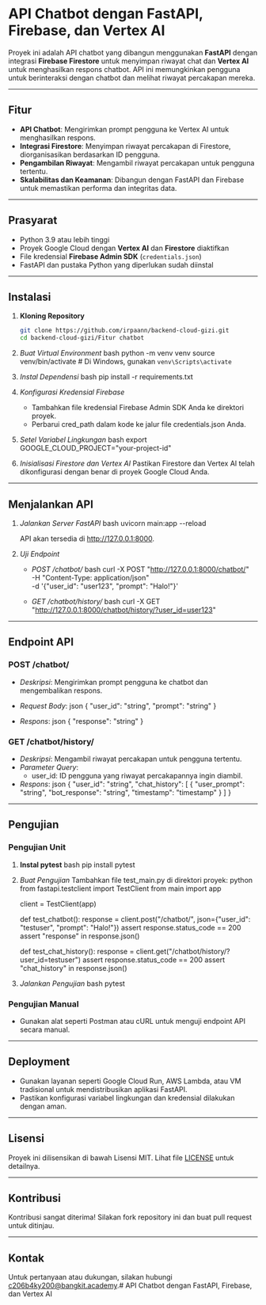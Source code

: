 # API Chatbot dengan FastAPI, Firebase, dan Vertex AI

Proyek ini adalah API chatbot yang dibangun menggunakan **FastAPI** dengan integrasi **Firebase Firestore** untuk menyimpan riwayat chat dan **Vertex AI** untuk menghasilkan respons chatbot. API ini memungkinkan pengguna untuk berinteraksi dengan chatbot dan melihat riwayat percakapan mereka.

---

## Fitur

- **API Chatbot**: Mengirimkan prompt pengguna ke Vertex AI untuk menghasilkan respons.
- **Integrasi Firestore**: Menyimpan riwayat percakapan di Firestore, diorganisasikan berdasarkan ID pengguna.
- **Pengambilan Riwayat**: Mengambil riwayat percakapan untuk pengguna tertentu.
- **Skalabilitas dan Keamanan**: Dibangun dengan FastAPI dan Firebase untuk memastikan performa dan integritas data.

---

## Prasyarat

- Python 3.9 atau lebih tinggi
- Proyek Google Cloud dengan **Vertex AI** dan **Firestore** diaktifkan
- File kredensial **Firebase Admin SDK** (`credentials.json`)
- FastAPI dan pustaka Python yang diperlukan sudah diinstal

---

## Instalasi

1. **Kloning Repository**
   ```bash
   git clone https://github.com/irpaann/backend-cloud-gizi.git
   cd backend-cloud-gizi/Fitur chatbot

2. *Buat Virtual Environment*
   bash
   python -m venv venv
   source venv/bin/activate  # Di Windows, gunakan `venv\Scripts\activate`

   

3. *Instal Dependensi*
   bash
   pip install -r requirements.txt
   

4. *Konfigurasi Kredensial Firebase*
   - Tambahkan file kredensial Firebase Admin SDK Anda ke direktori proyek.
   - Perbarui cred_path dalam kode ke jalur file credentials.json Anda.

5. *Setel Variabel Lingkungan*
   bash
   export GOOGLE_CLOUD_PROJECT="your-project-id"
   

6. *Inisialisasi Firestore dan Vertex AI*
   Pastikan Firestore dan Vertex AI telah dikonfigurasi dengan benar di proyek Google Cloud Anda.

---

## Menjalankan API

1. *Jalankan Server FastAPI*
   bash
   uvicorn main:app --reload
   
   API akan tersedia di http://127.0.0.1:8000.

2. *Uji Endpoint*

   - *POST /chatbot/*
     bash
     curl -X POST "http://127.0.0.1:8000/chatbot/" \
    -H "Content-Type: application/json" \
    -d '{"user_id": "user123", "prompt": "Halo!"}'
     

   - *GET /chatbot/history/*
     bash
     curl -X GET "http://127.0.0.1:8000/chatbot/history/?user_id=user123"
     

---

## Endpoint API

### POST /chatbot/
- *Deskripsi*: Mengirimkan prompt pengguna ke chatbot dan mengembalikan respons.
- *Request Body*:
  json
  {
      "user_id": "string",
      "prompt": "string"
  }
  
- *Respons*:
  json
  {
      "response": "string"
  }
  

### GET /chatbot/history/
- *Deskripsi*: Mengambil riwayat percakapan untuk pengguna tertentu.
- *Parameter Query*:
  - user_id: ID pengguna yang riwayat percakapannya ingin diambil.
- *Respons*:
  json
  {
      "user_id": "string",
      "chat_history": [
          {
              "user_prompt": "string",
              "bot_response": "string",
              "timestamp": "timestamp"
          }
      ]
  }
  

---

## Pengujian

### Pengujian Unit

1. **Instal pytest**
   bash
   pip install pytest
   

2. *Buat Pengujian*
   Tambahkan file test_main.py di direktori proyek:
   python
   from fastapi.testclient import TestClient
   from main import app

   client = TestClient(app)

   def test_chatbot():
       response = client.post("/chatbot/", json={"user_id": "testuser", "prompt": "Halo!"})
       assert response.status_code == 200
       assert "response" in response.json()

   def test_chat_history():
       response = client.get("/chatbot/history/?user_id=testuser")
       assert response.status_code == 200
       assert "chat_history" in response.json()
   

3. *Jalankan Pengujian*
   bash
   pytest
   

### Pengujian Manual

- Gunakan alat seperti Postman atau cURL untuk menguji endpoint API secara manual.

---

## Deployment

- Gunakan layanan seperti Google Cloud Run, AWS Lambda, atau VM tradisional untuk mendistribusikan aplikasi FastAPI.
- Pastikan konfigurasi variabel lingkungan dan kredensial dilakukan dengan aman.

---

## Lisensi

Proyek ini dilisensikan di bawah Lisensi MIT. Lihat file [LICENSE](LICENSE) untuk detailnya.

---

## Kontribusi

Kontribusi sangat diterima! Silakan fork repository ini dan buat pull request untuk ditinjau.

---

## Kontak

Untuk pertanyaan atau dukungan, silakan hubungi c206b4ky200@bangkit.academy.# API Chatbot dengan FastAPI, Firebase, dan Vertex AI
